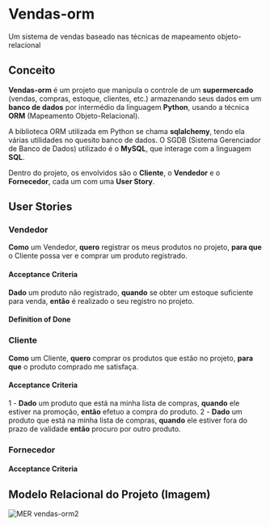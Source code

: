 # Vendas-orm
Um sistema de vendas baseado nas técnicas de mapeamento objeto-relacional
## Conceito
**Vendas-orm** é um projeto que manipula o controle de um **supermercado** (vendas, compras, estoque, clientes, etc.) armazenando seus dados em um **banco de dados** por intermédio da linguagem **Python**, usando a técnica **ORM** (Mapeamento Objeto-Relacional). 

A biblioteca ORM utilizada em Python se chama **sqlalchemy**, tendo ela várias utilidades no quesito banco de dados. O SGDB (Sistema Gerenciador de Banco de Dados) utilizado é o **MySQL**, que interage com a linguagem **SQL**.

Dentro do projeto, os envolvidos são o **Cliente**, o **Vendedor** e o **Fornecedor**, cada um com uma **User Story**.

## User Stories
### Vendedor
**Como** um Vendedor, **quero** registrar os meus produtos no projeto, **para que** o Cliente possa ver e comprar um produto registrado.
#### Acceptance Criteria
**Dado** um produto não registrado, **quando** se obter um estoque suficiente para venda, **então** é realizado o seu registro no projeto.
#### Definition of Done

### Cliente
**Como** um Cliente, **quero** comprar os produtos que estão no projeto, **para que** o produto comprado me satisfaça.
#### Acceptance Criteria
1 - **Dado** um produto que está na minha lista de compras, **quando** ele estiver na promoção, **então** efetuo a compra do produto.
2 - **Dado** um produto que está na minha lista de compras, **quando** ele estiver fora do prazo de validade **então** procuro por outro produto.

### Fornecedor
#### Acceptance Criteria

## Modelo Relacional do Projeto (Imagem)
![MER vendas-orm2](https://user-images.githubusercontent.com/88397658/193477780-b20b1bf9-d4b8-4b2f-9c75-9782074a1530.jpg)
